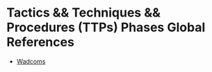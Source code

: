 # Tactics && Techniques && Procedures (TTPs) Phases Global References

- [Wadcoms](https://wadcoms.github.io/)